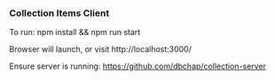 ### Collection Items Client

To run:
npm install && npm run start

Browser will launch, or visit http://localhost:3000/

Ensure server is running: https://github.com/dbchap/collection-server
